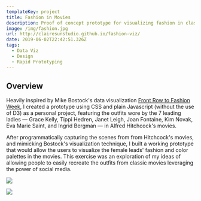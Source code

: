 ```yaml
---
templateKey: project
title: Fashion in Movies
description: Proof of concept prototype for visualizing fashion in classic movies
image: /img/fashion.jpg
url: http://clairesunstudio.github.io/fashion-viz/
date: 2019-06-02T22:42:51.326Z
tags:
  - Data Viz
  - Design
  - Rapid Prototyping
---
```


## Overview

Heavily inspired by Mike Bostock's data visualization [Front Row to Fashion Week](https://www.nytimes.com/newsgraphics/2014/02/14/fashion-week-editors-picks/index.html), I created a prototype using CSS and plain Javascript (without the use of D3) as a personal project, featuring the outfits wore by the 7 leading ladies — Grace Kelly, Tippi Hedren, Janet Leigh, Joan Fontaine, Kim Novak, Eva Marie Saint, and Ingrid Bergman — in Alfred Hitchcock's movies.

After programmatically capturing the scenes from from Hitchcock's movies, and mimicking Bostock's visualization technique, I built a working prototype that would allow the users to visualize the female leads' fashion and color palettes in the movies. This exercise was an exploration of my ideas of allowing people to easily recreate the outfits from classic movies leveraging the power of social media. 

![](/img/fashion-interact.gif)

![](/img/fashion_modal-ui.png)